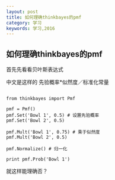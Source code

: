 ```yaml
---
layout: post
title: 如何理确thinkbayes的pmf
category: 学习
keywords: 学习,2016
---
```


## 如何理确thinkbayes的pmf

首先先看看贝叶斯表达式

中文是这样的
先验概率*似然度／标准化常量


```

from thinkbayes import Pmf

pmf = Pmf()
pmf.Set('Bowl 1', 0.5) # 设置先验概率
pmf.Set('Bowl 2', 0.5)

pmf.Mult('Bowl 1', 0.75) # 乘于似然度
pmf.Mult('Bowl 2', 0.5)

pmf.Normalize() # 归一化

print pmf.Prob('Bowl 1')

```

就这样能理确否？
